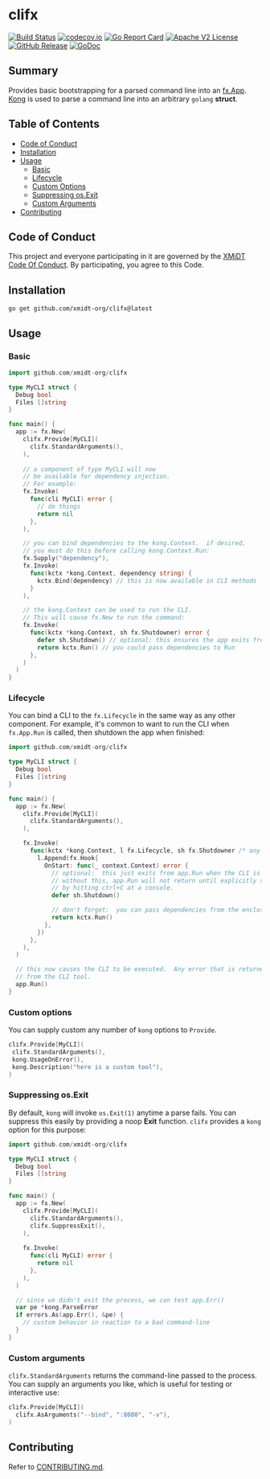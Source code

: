# clifx

[![Build Status](https://github.com/xmidt-org/clifx/actions/workflows/ci.yml/badge.svg)](https://github.com/xmidt-org/clifx/actions/workflows/ci.yml)
[![codecov.io](http://codecov.io/github/xmidt-org/clifx/coverage.svg?branch=main)](http://codecov.io/github/xmidt-org/clifx?branch=main)
[![Go Report Card](https://goreportcard.com/badge/github.com/xmidt-org/clifx)](https://goreportcard.com/report/github.com/xmidt-org/clifx)
[![Apache V2 License](http://img.shields.io/badge/license-Apache%20V2-blue.svg)](https://github.com/xmidt-org/clifx/blob/main/LICENSE)
[![GitHub Release](https://img.shields.io/github/release/xmidt-org/clifx.svg)](CHANGELOG.md)
[![GoDoc](https://pkg.go.dev/badge/github.com/xmidt-org/clifx)](https://pkg.go.dev/github.com/xmidt-org/clifx)

## Summary

Provides basic bootstrapping for a parsed command line into an [fx.App](https://pkg.go.dev/go.uber.org/fx#App). [Kong](https://pkg.go.dev/github.com/alecthomas/kong) is used to parse a command line into an arbitrary `golang` **struct**.

## Table of Contents

- [Code of Conduct](#code-of-conduct)
- [Installation](#installation)
- [Usage](#usage)
  - [Basic](#basic)
  - [Lifecycle](#lifecycle)
  - [Custom Options](#custom-options)
  - [Suppressing os.Exit](#suppressing-osexit)
  - [Custom Arguments](#custom-arguments)
- [Contributing](#contributing)

## Code of Conduct

This project and everyone participating in it are governed by the [XMiDT Code Of Conduct](https://xmidt.io/code_of_conduct/).
By participating, you agree to this Code.

## Installation

```shell
go get github.com/xmidt-org/clifx@latest
```

## Usage

### Basic

```go
import github.com/xmidt-org/clifx

type MyCLI struct {
  Debug bool
  Files []string
}

func main() {
  app := fx.New(
    clifx.Provide[MyCLI](
      clifx.StandardArguments(),
    ),
  
    // a component of type MyCLI will now
    // be available for dependency injection.
    // For example:
    fx.Invoke(
      func(cli MyCLI) error {
        // do things
        return nil
      },
    ),

    // you can bind dependencies to the kong.Context.  if desired,
    // you must do this before calling kong.Context.Run:
    fx.Supply("dependency"),
    fx.Invoke(
      func(kctx *kong.Context, dependency string) {
        kctx.Bind(dependency) // this is now available in CLI methods
      }
    ),

    // the kong.Context can be used to run the CLI.
    // This will cause fx.New to run the command:
    fx.Invoke(
      func(kctx *kong.Context, sh fx.Shutdowner) error {
        defer sh.Shutdown() // optional: this ensures the app exits from app.New
        return kctx.Run() // you could pass dependencies to Run
      },
    )
  )
}
```

### Lifecycle

You can bind a CLI to the `fx.Lifecycle` in the same way as any other component. For example,
it's common to want to run the CLI when `fx.App.Run` is called, then shutdown the app when finished:

```go
import github.com/xmidt-org/clifx

type MyCLI struct {
  Debug bool
  Files []string
}

func main() {
  app := fx.New(
    clifx.Provide[MyCLI](
      clifx.StandardArguments(),
    ),

    fx.Invoke(
      func(kctx *kong.Context, l fx.Lifecycle, sh fx.Shutdowner /* any other dependencies from the enclosing app */) {
        l.Append(fx.Hook{
          OnStart: func(_ context.Context) error {
            // optional:  this just exits from app.Run when the CLI is done.
            // without this, app.Run will not return until explicitly stopped, such as
            // by hitting ctrl+C at a console.
            defer sh.Shutdown()

            // don't forget:  you can pass dependencies from the enclosing app here
            return kctx.Run()
          },
        })
      },
    ),
  )

  // this now causes the CLI to be executed.  Any error that is returned will be
  // from the CLI tool.
  app.Run()
}
```

### Custom options

You can supply custom any number of `kong` options to `Provide`.

```go
clifx.Provide[MyCLI](
 clifx.StandardArguments(),
 kong.UsageOnError(),
 kong.Description("here is a custom tool"),
)
```

### Suppressing os.Exit

By default, `kong` will invoke `os.Exit(1)` anytime a parse fails. You can suppress this easily by providing a noop **Exit** function.  `clifx` provides a `kong` option for this purpose:

```go
import github.com/xmidt-org/clifx

type MyCLI struct {
  Debug bool
  Files []string
}

func main() {
  app := fx.New(
    clifx.Provide[MyCLI](
      clifx.StandardArguments(),
      clifx.SuppressExit(),
    ),
  
    fx.Invoke(
      func(cli MyCLI) error {
        return nil
      },
    ),
  )

  // since we didn't exit the process, we can test app.Err()
  var pe *kong.ParseError
  if errors.As(app.Err(), &pe) {
    // custom behavior in reaction to a bad command-line
  }
}
```

### Custom arguments

`clifx.StandardArguments` returns the command-line passed to the process. You can supply an arguments you like, which is useful for testing or interactive use:

```go
clifx.Provide[MyCLI](
  clifx.AsArguments("--bind", ":8080", "-v"),
)
```

## Contributing

Refer to [CONTRIBUTING.md](CONTRIBUTING.md).
